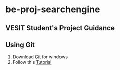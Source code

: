 # be-proj-searchengine

## VESIT Student's Project Guidance

## Using Git
1. Download [Git](https://git-scm.com/download/win) for windows
2. Follow this [Tutorial](https://help.github.com/desktop/guides/getting-started/)

